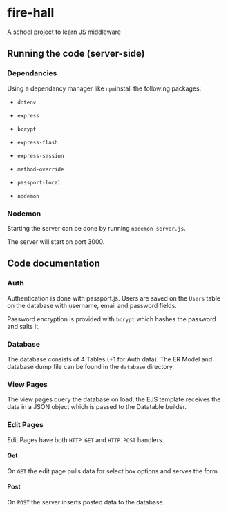 # fire-hall
A school project to learn JS middleware

## Running the code (server-side)

### Dependancies

Using a dependancy manager like `npm`install the following packages:
* `dotenv`
* `express`
* `bcrypt`
* `express-flash`
* `express-session`
* `method-override`
* `passport-local`

* `nodemon`

### Nodemon

Starting the server can be done by running `nodemon server.js`.

The server will start on port 3000.

## Code documentation

### Auth
Authentication is done with passport.js. Users are saved on the `Users` table on the database with username, email and password fields.

Password encryption is provided with `bcrypt` which hashes the password and salts it.

### Database
The database consists of 4 Tables (+1 for Auth data). The ER Model and database dump file can be found in the `database` directory.

### View Pages
The view pages query the database on load, the EJS template receives the data in a JSON object which is passed to the Datatable builder.

### Edit Pages
Edit Pages have both `HTTP GET` and `HTTP POST` handlers. 

#### Get
On `GET` the edit page pulls data for select box options and serves the form.

#### Post
On `POST` the server inserts posted data to the database.

